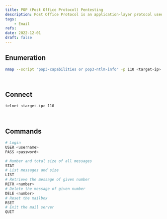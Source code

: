 ```yaml
---
title: POP (Post Office Protocol) Pentesting
description: Post Office Protocol is an application-layer protocol used by email clients. POP3 is a commonly used version. Default ports are 110, 995.
tags:
    - Email
refs:
date: 2022-12-01
draft: false
---
```


## Enumeration

```bash
nmap --script "pop3-capabilities or pop3-ntlm-info" -p 110 <target-ip>
```

<br />

## Connect

```bash
telnet <target-ip> 110
```

<br />

## Commands

```bash
# Login
USER <username>
PASS <password>

# Number and total size of all messages
STAT
# List messages and size
LIST
# Retrieve the message of given number
RETR <number>
# Delete the message of given number
DELE <number>
# Reset the mailbox
RSET
# Exit the mail server
QUIT
```
